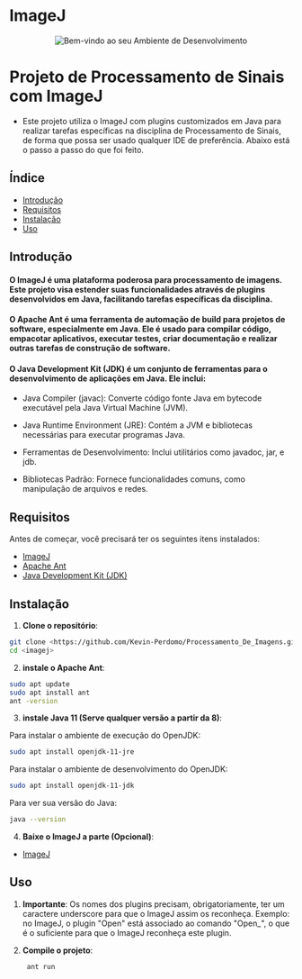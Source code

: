 # ImageJ

<p align="center">
  <img src="https://s3-ap-northeast-1.amazonaws.com/xlab-leica-microsystems/wordpress/wp-content/uploads/title.jpg" alt="Bem-vindo ao seu Ambiente de Desenvolvimento">
</p>

# Projeto de Processamento de Sinais com ImageJ

- Este projeto utiliza o ImageJ com plugins customizados em Java para realizar tarefas específicas na disciplina de Processamento de Sinais, de forma que possa ser usado qualquer IDE de preferência. Abaixo está o passo a passo do que foi feito.

## Índice

- [Introdução](#introdução)
- [Requisitos](#requisitos)
- [Instalação](#instalação)
- [Uso](#uso)

## Introdução

#### O ImageJ é uma plataforma poderosa para processamento de imagens. Este projeto visa estender suas funcionalidades através de plugins desenvolvidos em Java, facilitando tarefas específicas da disciplina.

#### O Apache Ant é uma ferramenta de automação de build para projetos de software, especialmente em Java. Ele é usado para compilar código, empacotar aplicativos, executar testes, criar documentação e realizar outras tarefas de construção de software.

#### O Java Development Kit (JDK) é um conjunto de ferramentas para o desenvolvimento de aplicações em Java. Ele inclui:

- Java Compiler (javac): Converte código fonte Java em bytecode executável pela Java Virtual Machine (JVM).

- Java Runtime Environment (JRE): Contém a JVM e bibliotecas necessárias para executar programas Java.

- Ferramentas de Desenvolvimento: Inclui utilitários como javadoc, jar, e jdb.

- Bibliotecas Padrão: Fornece funcionalidades comuns, como manipulação de arquivos e redes.

## Requisitos

Antes de começar, você precisará ter os seguintes itens instalados:

- [ImageJ](https://imagej.net/ij/index.html)
- [Apache Ant](https://ant.apache.org/bindownload.cgi)
- [Java Development Kit (JDK)](https://www.oracle.com/java/technologies/javase-jdk11-downloads.html)

## Instalação

1. **Clone o repositório**:
```bash
git clone <https://github.com/Kevin-Perdomo/Processamento_De_Imagens.git>
cd <imagej>
```

2. **instale o Apache Ant**:
```bash  
sudo apt update
sudo apt install ant
ant -version
```

3. **instale Java 11 (Serve qualquer versão a partir da 8)**:

Para instalar o ambiente de execução do OpenJDK:
```bash  
sudo apt install openjdk-11-jre
```

Para instalar o ambiente de desenvolvimento do OpenJDK:
```bash  
sudo apt install openjdk-11-jdk
```

Para ver sua versão do Java:
```bash  
java --version
```

4. **Baixe o ImageJ a parte (Opcional)**:
- [ImageJ](https://imagej.net/ij/download.html)

## Uso

1. **Importante**: Os nomes dos plugins precisam, obrigatoriamente, ter um caractere underscore para que o ImageJ assim os reconheça. Exemplo: no ImageJ, o plugin "Open" está associado ao comando "Open_", o que é o suficiente para que o ImageJ reconheça este plugin. 

2. **Compile o projeto**:
   ```bash  
    ant run
   ```
